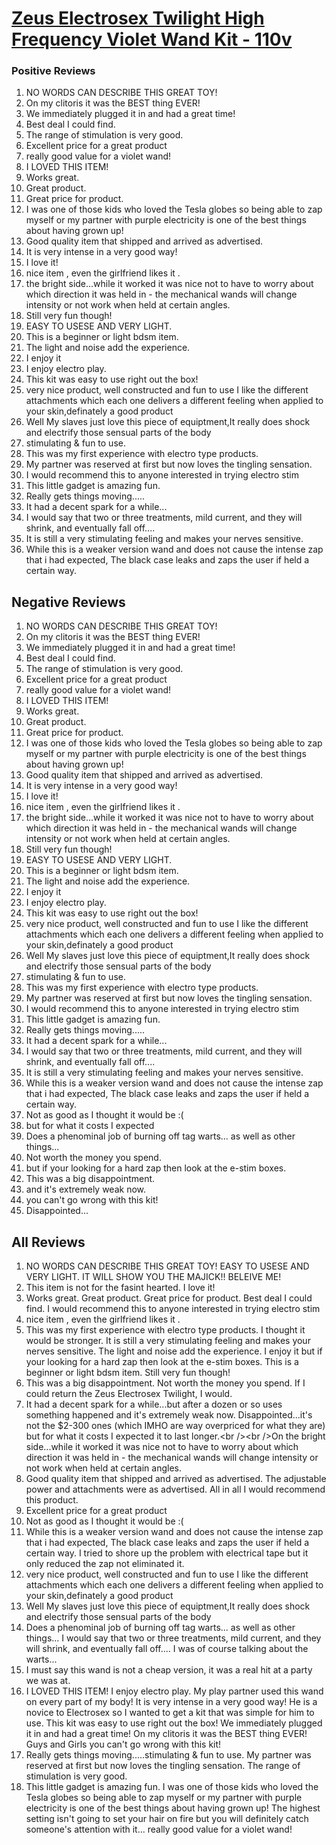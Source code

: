 # [Zeus Electrosex Twilight High Frequency Violet Wand Kit - 110v](https://products.checkmycream.com/products/Zeus-Electrosex-Twilight-High-Frequency-Violet-Wand-Kit-110v.html)

### Positive Reviews

<ol>
      <li>NO WORDS CAN DESCRIBE THIS GREAT TOY!  </li>
      <li>On my clitoris it was the BEST thing EVER!</li>
      <li>We immediately plugged it in and had a great time!</li>
      <li>Best deal I could find.</li>
      <li>The range of stimulation is very good.</li>
      <li>Excellent price for a great product</li>
      <li>really good value for a violet wand!</li>
      <li>I LOVED THIS ITEM!</li>
      <li>Works great.</li>
      <li>Great product.</li>
      <li>Great price for product.  </li>
      <li>I was one of those kids who loved the Tesla globes so being able to zap myself or my partner with purple electricity is one of the best things about having grown up!  </li>
      <li>Good quality item that shipped and arrived as advertised.</li>
      <li>It is very intense in a very good way!</li>
      <li>I love it!</li>
      <li>nice item , even the girlfriend likes it .</li>
      <li>the bright side...while it worked it was nice not to have to worry about which direction it was held in - the mechanical wands will change intensity or not work when held at certain angles.</li>
      <li>Still very fun though!</li>
      <li>EASY TO USESE AND VERY LIGHT.</li>
      <li>This is a beginner or light bdsm item.</li>
      <li>The light and noise add the experience.</li>
      <li>I enjoy it</li>
      <li>I enjoy electro play.</li>
      <li>This kit was easy to use right out the box!</li>
      <li>very nice product, well constructed and fun to use I like the different attachments which each one delivers a different feeling when applied to your skin,definately a good product</li>
      <li>Well My slaves just love this piece of equiptment,It really does shock and electrify those sensual parts of the body</li>
      <li>stimulating &amp; fun to use.</li>
      <li>This was my first experience with electro type products.</li>
      <li>My partner was reserved at first but now loves the  tingling sensation.</li>
      <li>I would recommend this to anyone interested in trying electro stim</li>
      <li>This little gadget is amazing fun.  </li>
      <li>Really gets things moving.....</li>
      <li>It had a decent spark for a while...</li>
      <li>I would say that two or three treatments, mild current, and they will shrink, and eventually fall off....</li>
      <li>It is still a very stimulating feeling and makes your nerves sensitive.</li>
      <li>While this is a weaker version wand and does not cause the intense zap that i had expected, The black case leaks and zaps the user if held a certain way.</li>
</ol>


<h2>Negative Reviews</h2>
<ol>
<li> NO WORDS CAN DESCRIBE THIS GREAT TOY!  </li>
<li> On my clitoris it was the BEST thing EVER!</li>
<li> We immediately plugged it in and had a great time!</li>
<li> Best deal I could find.</li>
<li> The range of stimulation is very good.</li>
<li> Excellent price for a great product</li>
<li> really good value for a violet wand!</li>
<li> I LOVED THIS ITEM!</li>
<li> Works great.</li>
<li> Great product.</li>
<li> Great price for product.  </li>
<li> I was one of those kids who loved the Tesla globes so being able to zap myself or my partner with purple electricity is one of the best things about having grown up!  </li>
<li> Good quality item that shipped and arrived as advertised.</li>
<li> It is very intense in a very good way!</li>
<li> I love it!</li>
<li> nice item , even the girlfriend likes it .</li>
<li> the bright side...while it worked it was nice not to have to worry about which direction it was held in - the mechanical wands will change intensity or not work when held at certain angles.</li>
<li> Still very fun though!</li>
<li> EASY TO USESE AND VERY LIGHT.</li>
<li> This is a beginner or light bdsm item.</li>
<li> The light and noise add the experience.</li>
<li> I enjoy it</li>
<li> I enjoy electro play.</li>
<li> This kit was easy to use right out the box!</li>
<li> very nice product, well constructed and fun to use I like the different attachments which each one delivers a different feeling when applied to your skin,definately a good product</li>
<li> Well My slaves just love this piece of equiptment,It really does shock and electrify those sensual parts of the body</li>
<li> stimulating &amp; fun to use.</li>
<li> This was my first experience with electro type products.</li>
<li> My partner was reserved at first but now loves the  tingling sensation.</li>
<li> I would recommend this to anyone interested in trying electro stim</li>
<li> This little gadget is amazing fun.  </li>
<li> Really gets things moving.....</li>
<li> It had a decent spark for a while...</li>
<li> I would say that two or three treatments, mild current, and they will shrink, and eventually fall off....</li>
<li> It is still a very stimulating feeling and makes your nerves sensitive.</li>
<li> While this is a weaker version wand and does not cause the intense zap that i had expected, The black case leaks and zaps the user if held a certain way.</li>
<li> Not as good as I thought it would be :(</li>
<li> but for what it costs I expected</li>
<li> Does a phenominal job of burning off tag warts... as well as other things...</li>
<li> Not worth the money you spend.</li>
<li> but if your looking for a hard zap then look at the e-stim boxes.</li>
<li> This was a big disappointment.</li>
<li> and it&#x27;s extremely weak now.  </li>
<li> you can&#x27;t go wrong with this kit!</li>
<li> Disappointed...</li>
</ol>

<h2>All Reviews</h2>

<ol>
    <li> NO WORDS CAN DESCRIBE THIS GREAT TOY!  EASY TO USESE AND VERY LIGHT. IT WILL SHOW YOU THE MAJICK!! BELEIVE ME!</li>
    <li> This item is not for the fasint hearted. I love it!</li>
    <li> Works great. Great product. Great price for product.  Best deal I could find. I would recommend this to anyone interested in trying electro stim</li>
    <li> nice item , even the girlfriend likes it .</li>
    <li> This was my first experience with electro type products. I thought it would be stronger.  It is still a very stimulating feeling and makes your nerves sensitive. The light and noise add the experience. I enjoy it but if your looking for a hard zap then look at the e-stim boxes. This is a beginner or light bdsm item. Still very fun though!</li>
    <li> This was a big disappointment. Not worth the money you spend. If I could return the Zeus Electrosex Twilight, I would.</li>
    <li> It had a decent spark for a while...but after a dozen or so uses something happened and it&#x27;s extremely weak now.  Disappointed...it&#x27;s not the $2-300 ones (which IMHO are way overpriced for what they are) but for what it costs I expected it to last longer.&lt;br /&gt;&lt;br /&gt;On the bright side...while it worked it was nice not to have to worry about which direction it was held in - the mechanical wands will change intensity or not work when held at certain angles.</li>
    <li> Good quality item that shipped and arrived as advertised. The adjustable power and attachments were as advertised. All in all I would recommend this product.</li>
    <li> Excellent price for a great product</li>
    <li> Not as good as I thought it would be :(</li>
    <li> While this is a weaker version wand and does not cause the intense zap that i had expected, The black case leaks and zaps the user if held a certain way. I tried to shore up the problem with electrical tape but it only reduced the zap not eliminated it.</li>
    <li> very nice product, well constructed and fun to use I like the different attachments which each one delivers a different feeling when applied to your skin,definately a good product</li>
    <li> Well My slaves just love this piece of equiptment,It really does shock and electrify those sensual parts of the body</li>
    <li> Does a phenominal job of burning off tag warts... as well as other things... I would say that two or three treatments, mild current, and they will shrink, and eventually fall off.... I was of course talking about the warts...</li>
    <li> I must say this wand is not a cheap version, it was a real hit at a party we was at.</li>
    <li> I LOVED THIS ITEM! I enjoy electro play. My play partner used this wand on every part of my body! It is very intense in a very good way! He is a novice to Electrosex so I wanted to get a kit that was simple for him to use. This kit was easy to use right out the box! We immediately plugged it in and had a great time! On my clitoris it was the BEST thing EVER! Guys and Girls you can&#x27;t go wrong with this kit!</li>
    <li> Really gets things moving.....stimulating &amp; fun to use. My partner was reserved at first but now loves the  tingling sensation. The range of stimulation is very good.</li>
    <li> This little gadget is amazing fun.  I was one of those kids who loved the Tesla globes so being able to zap myself or my partner with purple electricity is one of the best things about having grown up!  The highest setting isn&#x27;t going to set your hair on fire but you will definitely catch someone&#x27;s attention with it... really good value for a violet wand!</li>
</ol>




